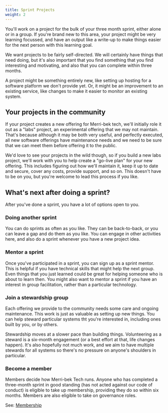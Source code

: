 ```yaml
---
title: Sprint Projects
weight: 2
---
```


You'll work on a project for the bulk of your three month sprint, either alone or in a group. If you're brand new to this area, your project might be very learning focussed, and have an output like a write-up to make things easier for the next person with this learning goal.

We want projects to be fairly self-directed. We will certainly have things that need doing, but it's also important that you find something that you find interesting and motivating, and also that you can complete within three months.

A project might be something entirely new, like setting up hosting for a software platform we don't provide yet. Or, it might be an improvement to an existing service, like changes to make it easier to monitor an existing system.

## Your projects in the community

If your project creates a new offering for Merri-bek tech, we'll initially role it out as a "labs" project, an experimental offering that we may not maintain. That's because although it may be both very useful, and perfectly executed, all new software offerings have maintenance needs and we need to be sure that we can meet them before offering it to the public.

We'd love to see your projects in the wild though, so if you build a new labs project, we'll work with you to help create a "go-live plan" for your new offering. This includes figuring out how we'll maintain it, keep it up to date and secure, cover any costs, provide support, and so on. This doesn't have to be on you, but you're welcome to lead this process if you like.

## What's next after doing a sprint?

After you've done a sprint, you have a lot of options open to you.

### Doing another sprint

You can do sprints as often as you like. They can be back-to-back, or you can leave a gap and do them as you like. You can engage in other activities here, and also do a sprint whenever you have a new project idea.

### Mentor a sprint

Once you've participated in a sprint, you can sign up as a sprint mentor. This is helpful if you have technical skills that might help the next group. Even things that you just learned could be great for helping someone who is about to learn then. You might also want to mentor a sprint if you have an interest in group facilitation, rather than a particular technology.

### Join a stewardship group

Each offering we provide to the community needs some care and ongoing maintenance. This work is just as valuable as setting up new things. You can help steward particular systems tht you're interested in, including ones built by you, or by others.

Stewardship moves at a slower pace than building things. Volunteering as a steward is a six-month engagement (or a best effort at that, life changes happen). It's also hopefully not much work, and we aim to have multiple stewards for all systems so there's no pressure on anyone's shoulders in particular.

### Become a member

Members decide how Merri-bek Tech runs. Anyone who has completed a three-month sprint in good standing (has not acted against our code of conduct) is eligible to take up membership, providing they do so within six months. Members are also eligible to take on governance roles.

See: [Membership](/docs/getting-involved/membership)
